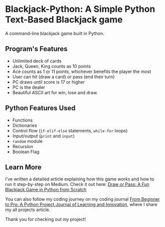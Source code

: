 # Blackjack-Python: A Simple Python Text-Based Blackjack game

A command-line blackjack game built in Python.

## Program's Features

- Unlimited deck of cards
- Jack, Queen, King counts as 10 points
- Ace counts as 1 or 11 points, whichever benefits the player the most
- User can hit (draw a card) or pass (end their turn)
- PC draws until score is 17 or higher
- PC is the dealer
- Beautiful ASCII art for win, lose and draw.

## Python Features Used

- Functions
- Dictionaries
- Control flow (`if-elif-else` statements, `while-for` loops)
- Input/output (`print` and `input`)
- `random` module
- Recursion
- Boolean Flag

## Learn More

I've written a detailed article explaining how this game works and how to run it step-by-step on Medium. Check it out here: [Draw or Pass: A Fun Blackjack Game in Python from Scratch](https://medium.com/@ajbrohi/draw-or-pass-a-fun-blackjack-game-in-python-from-scratch-809f8c2512df)

You can also follow my coding journey on my coding journal [From Beginner to Pro: A Python Project Journal of Learning and Innovation](https://medium.com/@ajbrohi/from-beginner-to-pro-a-python-project-journal-of-learning-and-innovation-60ede797a9c3), where I share my all projects article.

Thank you for checking out my project!
